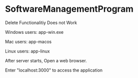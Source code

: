 # SoftwareManagementProgram
Delete Functionalitiy Does not Work

Windows users:
app-win.exe

Mac users:
app-macos

Linux users:
app-linux

After server starts, Open a web browser.

Enter "localhost:3000" to access the application
